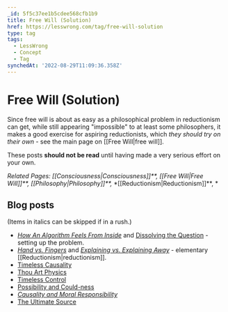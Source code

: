 ```yaml
---
_id: 5f5c37ee1b5cdee568cfb1b9
title: Free Will (Solution)
href: https://lesswrong.com/tag/free-will-solution
type: tag
tags:
  - LessWrong
  - Concept
  - Tag
synchedAt: '2022-08-29T11:09:36.358Z'
---
```

# Free Will (Solution)

Since free will is about as easy as a philosophical problem in reductionism can get, while still appearing "impossible" to at least some philosophers, it makes a good exercise for aspiring reductionists, which *they should try on their own* \- see the main page on [[Free Will|free will]].

These posts **should not be read** until having made a very serious effort on your own.

*Related Pages:* *[[Consciousness|Consciousness]]**,* *[[Free Will|Free Will]]**,* *[[Philosophy|Philosophy]]**,* *[[Reductionism|Reductionism]]**, *

Blog posts
----------

(Items in italics can be skipped if in a rush.)

*   [*How An Algorithm Feels From Inside*](http://lesswrong.com/lw/no/how_an_algorithm_feels_from_inside/) and [Dissolving the Question](http://lesswrong.com/lw/of/dissolving_the_question/) \- setting up the problem.
*   [*Hand vs. Fingers*](http://lesswrong.com/lw/p2/hand_vs_fingers/) and [*Explaining vs. Explaining Away*](http://lesswrong.com/lw/oo/explaining_vs_explaining_away/) \- elementary [[Reductionism|reductionism]].
*   [Timeless Causality](http://lesswrong.com/lw/qr/timeless_causality/)
*   [Thou Art Physics](http://lesswrong.com/lw/r0/thou_art_physics/)
*   [Timeless Control](http://lesswrong.com/lw/r1/timeless_control/)
*   [Possibility and Could-ness](http://lesswrong.com/lw/rb/possibility_and_couldness/)
*   [*Causality and Moral Responsibility*](http://lesswrong.com/lw/ra/causality_and_moral_responsibility/)
*   [The Ultimate Source](http://lesswrong.com/lw/rc/the_ultimate_source/)